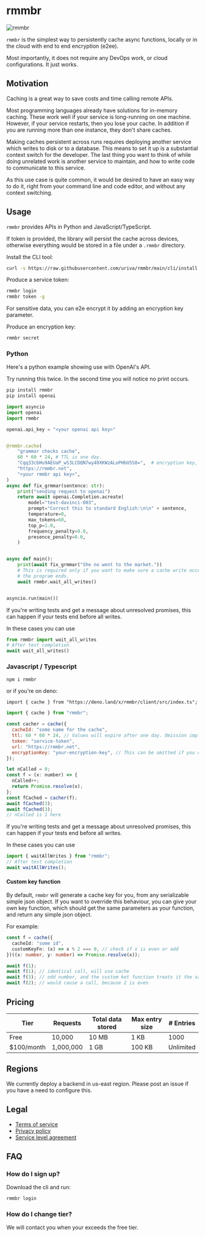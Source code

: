 # rmmbr

![rmmbr](https://media.tenor.com/NcnMXggTODAAAAAC/yeah-i-member-memberberries.gif)

`rmmbr` is the simplest way to persistently cache async functions, locally or in
the cloud with end to end encryption (e2ee).

Most importantly, it does not require any DevOps work, or cloud configurations.
It just works.

## Motivation

Caching is a great way to save costs and time calling remote APIs.

Most programming languages already have solutions for in-memory caching. These
work well if your service is long-running on one machine. However, if your
service restarts, then you lose your cache. In addition if you are running more
than one instance, they don't share caches.

Making caches persistent across runs requires deploying another service which
writes to disk or to a database. This means to set it up is a substantial
context switch for the developer. The last thing you want to think of while
doing unrelated work is another service to maintain, and how to write code to
communicate to this service.

As this use case is quite common, it would be desired to have an easy way to do
it, right from your command line and code editor, and without any context
switching.

## Usage

`rmmbr` provides APIs in Python and JavaScript/TypeScript.

If token is provided, the library will persist the cache across devices,
otherwise everything would be stored in a file under a `.rmmbr` directory.

Install the CLI tool:

```sh
curl -s https://raw.githubusercontent.com/uriva/rmmbr/main/cli/install.sh | sudo bash
```

Produce a service token:

```sh
rmmbr login
rmmbr token -g
```

For sensitive data, you can e2e encrypt it by adding an encryption key
parameter.

Produce an encryption key:

```sh
rmmbr secret
```

### Python

Here's a python example showing use with OpenAI's API.

Try running this twice. In the second time you will notice no print occurs.

```sh
pip install rmmbr
pip install openai
```

```python
import asyncio
import openai
import rmmbr

openai.api_key = "<your openai api key>"


@rmmbr.cache(
    "grammar checks cache",
    60 * 60 * 24, # TTL is one day.
    "Cqq33cbHu9AEUaP_wS3LCDQN7wy40XKWzALoPHbU5S8=",  # encryption key, or None if not required
    "https://rmmbr.net",
    "<your rmmbr api key>",
)
async def fix_grmmar(sentence: str):
    print("sending request to openai")
    return await openai.Completion.acreate(
        model="text-davinci-003",
        prompt="Correct this to standard English:\n\n" + sentence,
        temperature=0,
        max_tokens=60,
        top_p=1.0,
        frequency_penalty=0.0,
        presence_penalty=0.0,
    )


async def main():
    print(await fix_grmmar("She no went to the market."))
    # This is required only if you want to make sure a cache write occurs before
    # the program ends.
    await rmmbr.wait_all_writes()


asyncio.run(main())
```

If you're writing tests and get a message about unresolved promises, this can
happen if your tests end before all writes.

In these cases you can use

```py
from rmmbr import wait_all_writes
# After test completion
await wait_all_writes()
```

### Javascript / Typescript

```sh
npm i rmmbr
```

or if you're on deno:

```
import { cache } from "https://deno.land/x/rmmbr/client/src/index.ts";
```

```js
import { cache } from "rmmbr";

const cacher = cache({
  cacheId: "some name for the cache",
  ttl: 60 * 60 * 24, // Values will expire after one day. Omission implies max (one week).
  token: "service-token",
  url: "https://rmmbr.net",
  encryptionKey: "your-encryption-key", // This can be omitted if you don't need e2ee.
});

let nCalled = 0;
const f = (x: number) => {
  nCalled++;
  return Promise.resolve(x);
};
const fCached = cacher(f);
await fCached(3);
await fCached(3);
// nCalled is 1 here
```

If you're writing tests and get a message about unresolved promises, this can
happen if your tests end before all writes.

In these cases you can use

```js
import { waitAllWrites } from "rmmbr";
// After test completion
await waitAllWrites();
```

#### Custom key function

By default, `rmmbr` will generate a cache key for you, from any serializable
simple json object. If you want to override this behaviour, you can give your
own key function, which should get the same parameters as your function, and
return any simple json object.

For example:

```ts
const f = cache({
  cacheId: "some id",
  customKeyFn: (x) => x % 2 === 0, // check if x is even or odd
})((x: number, y: number) => Promise.resolve(x));

await f(1);
await f(1); // identical call, will use cache
await f(3); // odd number, and the custom ket function treats it the same as `1`, so will use the cache
await f(2); // would cause a call, because 2 is even
```

## Pricing

| Tier        | Requests  | Total data stored | Max entry size | # Entries |
| ----------- | --------- | ----------------- | -------------- | --------- |
| Free        | 10,000    | 10 MB             | 1 KB           | 1000      |
| \$100/month | 1,000,000 | 1 GB              | 100 KB         | Unlimited |

## Regions

We currently deploy a backend in us-east region. Please post an issue if you
have a need to configure this.

## Legal

- [Terms of service](legal/terms_of_service.md)
- [Privacy policy](legal/privacy_policy.md)
- [Service level agreement](legal/service_level_agreement.md)

## FAQ

### How do I sign up?

Download the cli and run:

```sh
rmmbr login
```

### How do I change tier?

We will contact you when your exceeds the free tier.
